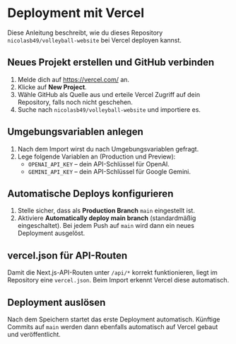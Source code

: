 # Deployment mit Vercel

Diese Anleitung beschreibt, wie du dieses Repository `nicolasb49/volleyball-website` bei Vercel deployen kannst.

## Neues Projekt erstellen und GitHub verbinden
1. Melde dich auf <https://vercel.com/> an.
2. Klicke auf **New Project**.
3. Wähle GitHub als Quelle aus und erteile Vercel Zugriff auf dein Repository, falls noch nicht geschehen.
4. Suche nach `nicolasb49/volleyball-website` und importiere es.

## Umgebungsvariablen anlegen
1. Nach dem Import wirst du nach Umgebungsvariablen gefragt.
2. Lege folgende Variablen an (Production und Preview):
   - `OPENAI_API_KEY` – dein API-Schlüssel für OpenAI.
   - `GEMINI_API_KEY` – dein API-Schlüssel für Google Gemini.

## Automatische Deploys konfigurieren
1. Stelle sicher, dass als **Production Branch** `main` eingestellt ist.
2. Aktiviere **Automatically deploy main branch** (standardmäßig eingeschaltet). Bei jedem Push auf `main` wird dann ein neues Deployment ausgelöst.

## vercel.json für API-Routen
Damit die Next.js-API-Routen unter `/api/*` korrekt funktionieren, liegt im Repository eine `vercel.json`. Beim Import erkennt Vercel diese automatisch.

## Deployment auslösen
Nach dem Speichern startet das erste Deployment automatisch. Künftige Commits auf `main` werden dann ebenfalls automatisch auf Vercel gebaut und veröffentlicht.
